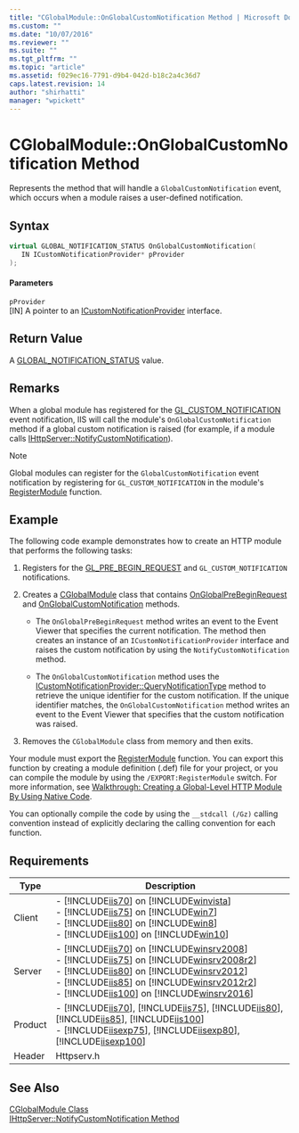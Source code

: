 ```yaml
---
title: "CGlobalModule::OnGlobalCustomNotification Method | Microsoft Docs"
ms.custom: ""
ms.date: "10/07/2016"
ms.reviewer: ""
ms.suite: ""
ms.tgt_pltfrm: ""
ms.topic: "article"
ms.assetid: f029ec16-7791-d9b4-042d-b18c2a4c36d7
caps.latest.revision: 14
author: "shirhatti"
manager: "wpickett"
---
```

# CGlobalModule::OnGlobalCustomNotification Method
Represents the method that will handle a `GlobalCustomNotification` event, which occurs when a module raises a user-defined notification.  
  
## Syntax  
  
```cpp  
virtual GLOBAL_NOTIFICATION_STATUS OnGlobalCustomNotification(  
   IN ICustomNotificationProvider* pProvider  
);  
```  
  
#### Parameters  
 `pProvider`  
 [IN] A pointer to an [ICustomNotificationProvider](../../../webdevelopment-reference\native-code-api\webdev-native-api-reference/icustomnotificationprovider-interface.md) interface.  
  
## Return Value  
 A [GLOBAL_NOTIFICATION_STATUS](../../../webdevelopment-reference\native-code-api\webdev-native-api-reference/global-notification-status-enumeration.md) value.  
  
## Remarks  
 When a global module has registered for the [GL_CUSTOM_NOTIFICATION](../../../webdevelopment-reference\native-code-api\webdev-native-api-reference/request-processing-constants.md) event notification, IIS will call the module's `OnGlobalCustomNotification` method if a global custom notification is raised (for example, if a module calls [IHttpServer::NotifyCustomNotification](../../../webdevelopment-reference\native-code-api\webdev-native-api-reference/ihttpserver-notifycustomnotification-method.md)).  
  
> [!NOTE]
>  Global modules can register for the `GlobalCustomNotification` event notification by registering for `GL_CUSTOM_NOTIFICATION` in the module's [RegisterModule](../../../webdevelopment-reference\native-code-api\webdev-native-api-reference/pfn-registermodule-function.md) function.  
  
## Example  
 The following code example demonstrates how to create an HTTP module that performs the following tasks:  
  
1.  Registers for the [GL_PRE_BEGIN_REQUEST](../../../webdevelopment-reference\native-code-api\webdev-native-api-reference/request-processing-constants.md) and `GL_CUSTOM_NOTIFICATION` notifications.  
  
2.  Creates a [CGlobalModule](../../../webdevelopment-reference\native-code-api\webdev-native-api-reference/cglobalmodule-class.md) class that contains [OnGlobalPreBeginRequest](../../../webdevelopment-reference\native-code-api\webdev-native-api-reference/cglobalmodule-onglobalprebeginrequest-method.md) and [OnGlobalCustomNotification](../../../webdevelopment-reference\native-code-api\webdev-native-api-reference/cglobalmodule-onglobalcustomnotification-method.md) methods.  
  
    -   The `OnGlobalPreBeginRequest` method writes an event to the Event Viewer that specifies the current notification. The method then creates an instance of an `ICustomNotificationProvider` interface and raises the custom notification by using the `NotifyCustomNotification` method.  
  
    -   The `OnGlobalCustomNotification` method uses the [ICustomNotificationProvider::QueryNotificationType](../../../webdevelopment-reference\native-code-api\webdev-native-api-reference/icustomnotificationprovider-querynotificationtype-method.md) method to retrieve the unique identifier for the custom notification. If the unique identifier matches, the `OnGlobalCustomNotification` method writes an event to the Event Viewer that specifies that the custom notification was raised.  
  
3.  Removes the `CGlobalModule` class from memory and then exits.  
  
<!-- TODO: review snippet reference  [!CODE [IHttpServerNotifyCustomNotification#1](IHttpServerNotifyCustomNotification#1)]  -->  
  
 Your module must export the [RegisterModule](../../../webdevelopment-reference\native-code-api\webdev-native-api-reference/pfn-registermodule-function.md) function. You can export this function by creating a module definition (.def) file for your project, or you can compile the module by using the `/EXPORT:RegisterModule` switch. For more information, see [Walkthrough: Creating a Global-Level HTTP Module By Using Native Code](../../../webdevelopment-reference\native-code-development-overview\native-code-dev-overview/walkthrough-creating-a-global-level-http-module-by-using-native-code.md).  
  
 You can optionally compile the code by using the `__stdcall (/Gz)` calling convention instead of explicitly declaring the calling convention for each function.  
  
## Requirements  
  
|Type|Description|  
|----------|-----------------|  
|Client|-   [!INCLUDE[iis70](../../../wmi-provider/includes/iis70-md.md)] on [!INCLUDE[winvista](../../../wmi-provider/includes/winvista-md.md)]<br />-   [!INCLUDE[iis75](../../../wmi-provider/includes/iis75-md.md)] on [!INCLUDE[win7](../../../wmi-provider/includes/win7-md.md)]<br />-   [!INCLUDE[iis80](../../../wmi-provider/includes/iis80-md.md)] on [!INCLUDE[win8](../../../wmi-provider/includes/win8-md.md)]<br />-   [!INCLUDE[iis100](../../../wmi-provider/includes/iis100-md.md)] on [!INCLUDE[win10](../../../wmi-provider/includes/win10-md.md)]|  
|Server|-   [!INCLUDE[iis70](../../../wmi-provider/includes/iis70-md.md)] on [!INCLUDE[winsrv2008](../../../wmi-provider/includes/winsrv2008-md.md)]<br />-   [!INCLUDE[iis75](../../../wmi-provider/includes/iis75-md.md)] on [!INCLUDE[winsrv2008r2](../../../wmi-provider/includes/winsrv2008r2-md.md)]<br />-   [!INCLUDE[iis80](../../../wmi-provider/includes/iis80-md.md)] on [!INCLUDE[winsrv2012](../../../wmi-provider/includes/winsrv2012-md.md)]<br />-   [!INCLUDE[iis85](../../../wmi-provider/includes/iis85-md.md)] on [!INCLUDE[winsrv2012r2](../../../wmi-provider/includes/winsrv2012r2-md.md)]<br />-   [!INCLUDE[iis100](../../../wmi-provider/includes/iis100-md.md)] on [!INCLUDE[winsrv2016](../../../wmi-provider/includes/winsrv2016-md.md)]|  
|Product|-   [!INCLUDE[iis70](../../../wmi-provider/includes/iis70-md.md)], [!INCLUDE[iis75](../../../wmi-provider/includes/iis75-md.md)], [!INCLUDE[iis80](../../../wmi-provider/includes/iis80-md.md)], [!INCLUDE[iis85](../../../wmi-provider/includes/iis85-md.md)], [!INCLUDE[iis100](../../../wmi-provider/includes/iis100-md.md)]<br />-   [!INCLUDE[iisexp75](../../../webdevelopment-reference\native-code-api\webdev-native-api-reference/includes/iisexp75-md.md)], [!INCLUDE[iisexp80](../../../webdevelopment-reference\native-code-api\webdev-native-api-reference/includes/iisexp80-md.md)], [!INCLUDE[iisexp100](../../../webdevelopment-reference\native-code-api\webdev-native-api-reference/includes/iisexp100-md.md)]|  
|Header|Httpserv.h|  
  
## See Also  
 [CGlobalModule Class](../../../webdevelopment-reference\native-code-api\webdev-native-api-reference/cglobalmodule-class.md)   
 [IHttpServer::NotifyCustomNotification Method](../../../webdevelopment-reference\native-code-api\webdev-native-api-reference/ihttpserver-notifycustomnotification-method.md)